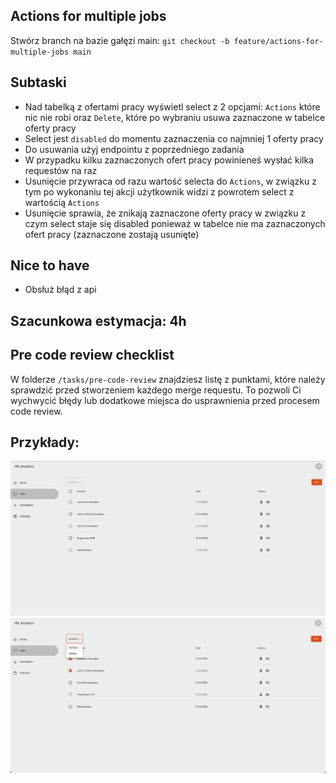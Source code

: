 ## Actions for multiple jobs
Stwórz branch na bazie gałęzi main:
`git checkout -b feature/actions-for-multiple-jobs main`

## Subtaski
- Nad tabelką z ofertami pracy wyświetl select z 2 opcjami: `Actions` które nic nie robi oraz `Delete`, które po wybraniu usuwa zaznaczone w tabelce oferty pracy
- Select jest `disabled` do momentu zaznaczenia co najmniej 1 oferty pracy
- Do usuwania użyj endpointu z poprzedniego zadania
- W przypadku kilku zaznaczonych ofert pracy powinieneś wysłać kilka requestów na raz
- Usunięcie przywraca od razu wartość selecta do `Actions`, w związku z tym po wykonaniu tej akcji użytkownik widzi z powrotem select z wartością `Actions`
- Usunięcie sprawia, że znikają zaznaczone oferty pracy w związku z czym select staje się disabled ponieważ w tabelce nie ma zaznaczonych ofert pracy (zaznaczone zostają usunięte)

## Nice to have
- Obsłuż błąd z api

## Szacunkowa estymacja: 4h

## Pre code review checklist

W folderze `/tasks/pre-code-review` znajdziesz listę z punktami, które należy sprawdzić przed stworzeniem każdego merge requestu. To pozwoli Ci wychwycić błędy lub dodatkowe miejsca do usprawnienia przed procesem code review.

## Przykłady:
![Actions disabled](./actions-disabled.png "Actions disabled")
![Actions](./actions.png "Actions")


